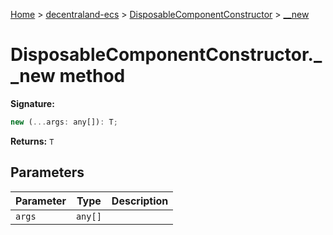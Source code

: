 [Home](./index) &gt; [decentraland-ecs](./decentraland-ecs.md) &gt; [DisposableComponentConstructor](./decentraland-ecs.disposablecomponentconstructor.md) &gt; [\_\_new](./decentraland-ecs.disposablecomponentconstructor.__new.md)

# DisposableComponentConstructor.\_\_new method


**Signature:**
```javascript
new (...args: any[]): T;
```
**Returns:** `T`

## Parameters

|  Parameter | Type | Description |
|  --- | --- | --- |
|  `args` | `any[]` |  |

